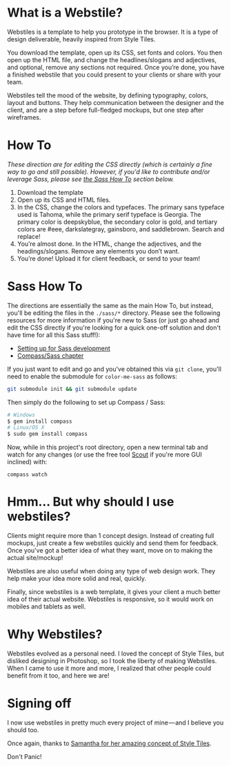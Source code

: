 # What is a Webstile?

Webstiles is a template to help you prototype in the browser. It is a type of design deliverable, heavily inspired from Style Tiles.

You download the template, open up its CSS, set fonts and colors. You then open up the HTML file, and change the headlines/slogans and adjectives, and optional, remove any sections not required. Once you’re done, you have a finished webstile that you could present to your clients or share with your team.

Webstiles tell the mood of the website, by defining typography, colors, layout and buttons. They help communication between the designer and the client, and are a step before full-fledged mockups, but one step after wireframes.

# How To

_These direction are for editing the CSS directly (which is certainly a fine way to go and still possible). However, if you'd like to contribute and/or leverage Sass, please see [the Sass How To](#sass-how-to) section below._

1. Download the template
2. Open up its CSS and HTML files.
3. In the CSS, change the colors and typefaces. The primary sans typeface used is Tahoma, while the primary serif typeface is Georgia. The primary color is deepskyblue, the secondary color is gold, and tertiary colors are #eee, darkslategray, gainsboro, and saddlebrown. Search and replace!
4. You’re almost done. In the HTML, change the adjectives, and the headings/slogans. Remove any elements you don’t want.
5. You’re done! Upload it for client feedback, or send to your team!

# Sass How To

The directions are essentially the same as the main How To, but instead, you'll be editing the files in the `./sass/*` directory. Please see the following resources for more information if you're new to Sass (or just go ahead and edit the CSS directly if you're looking for a quick one-off solution and don't have time for all this Sass stuff!):

* [Setting up for Sass development][settingup]
* [Compass/Sass chapter][sasschapter]

[settingup]: https://github.com/roblevintennis/rapid-prototyping-book/blob/master/chapters/02_setting_up_for_rapid_dev.md
[sasschapter]: https://github.com/roblevintennis/rapid-prototyping-book/blob/master/chapters/03_compass_sass.md

If you just want to edit and go and you've obtained this via `git clone`, you'll need to enable the submodule for `color-me-sass` as follows:

```bash
git submodule init && git submodule update
```

Then simply do the following to set up Compass / Sass:

```bash
# Windows
$ gem install compass
# Linux/OS X
$ sudo gem install compass
```

Now, while in this project's root directory, open a new terminal tab and watch for any changes (or use the free tool [Scout][scout] if you're more GUI inclined) with:

```
compass watch
```

[scout]: http://mhs.github.io/scout-app/

# Hmm… But why should I use webstiles?

Clients might require more than 1 concept design. Instead of creating full mockups, just create a few webstiles quickly and send them for feedback. Once you've got a better idea of what they want, move on to making the actual site/mockup!

Webstiles are also useful when doing any type of web design work. They help make your idea more solid and real, quickly.

Finally, since webstiles is a web template, it gives your client a much better idea of their actual website. Webstiles is responsive, so it would work on mobiles and tablets as well.

# Why Webstiles?

Webstiles evolved as a personal need. I loved the concept of Style Tiles, but disliked designing in Photoshop, so I took the liberty of making Webstiles. When I came to use it more and more, I realized that other people could benefit from it too, and here we are!

# Signing off

I now use webstiles in pretty much every project of mine — and I believe you should too.

Once again, thanks to [Samantha for her amazing concept of Style Tiles](http://styletil.es/).

Don't Panic!